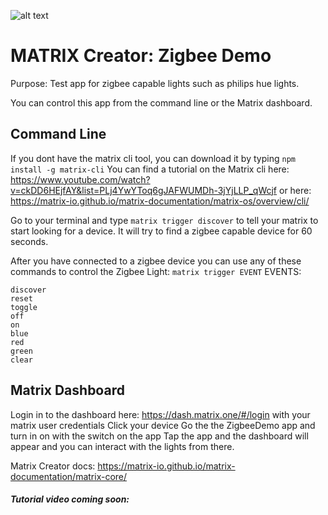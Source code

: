![alt text](https://avatars3.githubusercontent.com/u/15808325?v=4&s=200)

# MATRIX Creator: Zigbee Demo
Purpose: Test app for zigbee capable lights such as philips hue lights. 

You can control this app from the command line or the Matrix dashboard. 

## Command Line
If you dont have the matrix cli tool, you can download it by typing `npm install -g matrix-cli`
You can find a tutorial on the Matrix cli here: https://www.youtube.com/watch?v=ckDD6HEjfAY&list=PLj4YwYToq6gJAFWUMDh-3jYjLLP_qWcjf
or here: https://matrix-io.github.io/matrix-documentation/matrix-os/overview/cli/

Go to your terminal and type `matrix trigger discover` to tell your matrix to start looking for a device.
It will try to find a zigbee capable device for 60 seconds.

After you have connected to a zigbee device you can use any of these commands to control the Zigbee Light:
`matrix trigger EVENT`
EVENTS:
```
discover
reset
toggle
off
on
blue
red
green
clear
```

## Matrix Dashboard
Login in to the dashboard here: https://dash.matrix.one/#/login with your matrix user credentials
Click your device 
Go the the ZigbeeDemo app and turn in on with the switch on the app
Tap the app and the dashboard will appear and you can interact with the lights from there.

Matrix Creator docs:
https://matrix-io.github.io/matrix-documentation/matrix-core/
##### Tutorial video coming soon:
